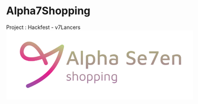 # Alpha7Shopping
Project : Hackfest - v7Lancers
<img src="https://github.com/AzizStark/Alpha7Shopping/blob/master/Frame%201.png?raw=true" />
